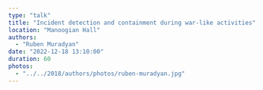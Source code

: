 ```yaml
---
type: "talk"
title: "Incident detection and containment during war-like activities"
location: "Manoogian Hall"
authors:
  - "Ruben Muradyan"
date: "2022-12-18 13:10:00"
duration: 60
photos:
  - "../../2018/authors/photos/ruben-muradyan.jpg"
---
```

